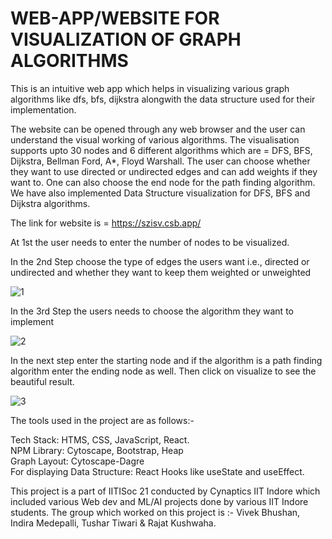 
# **WEB-APP/WEBSITE FOR VISUALIZATION OF GRAPH ALGORITHMS**


This is an intuitive web app which helps in visualizing various graph algorithms like dfs, bfs, dijkstra  alongwith the data structure used for their implementation.

The website can be opened through any web browser and the user can understand the visual working of various algorithms. The visualisation supports upto 30 nodes and 6 different algorithms which are = DFS, BFS, Dijkstra, Bellman Ford, A*, Floyd Warshall. The user can choose whether they want to use directed or undirected edges and can add weights if they want to. One can also choose the end node for the path finding algorithm. We have also implemented Data Structure visualization for DFS, BFS and Dijkstra algorithms.

The link for website is = https://szisv.csb.app/ 

At 1st the user needs to enter the number of nodes to be visualized. 

In the 2nd Step choose the type of edges the users want i.e., directed or undirected and whether they want to keep them weighted or unweighted

![1](https://user-images.githubusercontent.com/66871080/128633847-ced93142-1971-4735-b5ff-a80e0e5d0248.png)


In the 3rd Step the users needs to choose the algorithm they want to implement

![2](https://user-images.githubusercontent.com/66871080/128633893-c44b7b19-c78a-4904-81a7-b2ca9ffa6b95.png)


In the next step enter the starting node and if the algorithm is a path finding algorithm enter the ending node as well. Then click on visualize to see the beautiful result. 

![3](https://user-images.githubusercontent.com/66871080/128633922-438a7611-8c6f-4948-a0d3-a8c47d22c91f.png)

The tools used in the project are as follows:-

Tech Stack: HTMS, CSS, JavaScript, React.\
NPM Library: Cytoscape, Bootstrap, Heap\
Graph Layout: Cytoscape-Dagre\
For displaying Data Structure: React Hooks like useState and useEffect.


This project is a part of IITISoc 21 conducted by Cynaptics IIT Indore which included various Web dev and ML/AI projects done by various IIT Indore students.
The group which worked on this project is :- Vivek Bhushan, Indira Medepalli, Tushar Tiwari & Rajat Kushwaha.


